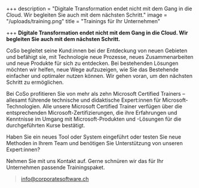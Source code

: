 +++
description = "Digitale Transformation endet nicht mit dem Gang in die Cloud. Wir begleiten Sie auch mit dem nächsten Schritt."
image = "/uploads/training.png"
title = "Trainings für Ihr Unternehmen"

+++
**Digitale Transformation endet nicht mit dem Gang in die Cloud. Wir begleiten Sie auch mit dem nächsten Schritt.**

CoSo begleitet seine Kund:innen bei der Entdeckung von neuen Gebieten und befähigt sie, mit Technologie neue Prozesse, neues Zusammenarbeiten und neue Produkte für sich zu entdecken. Bei bestehenden Lösungen möchten wir helfen, neue Wege aufzuzeigen, wie Sie das Bestehende einfacher und optimaler nutzen können. Wir gehen voran, um den nächsten Schritt zu ermöglichen.

Bei CoSo profitieren Sie von mehr als zehn Microsoft Certified Trainers – allesamt führende technische und didaktische Expert:innen für Microsoft-Technologien. Alle unsere Microsoft Certified Trainer verfügen über die entsprechenden Microsoft-Zertifizierungen, die ihre Erfahrungen und Kenntnisse im Umgang mit Microsoft-Produkten und -Lösungen für die durchgeführten Kurse bestätigt.

Haben Sie ein neues Tool oder System eingeführt oder testen Sie neue Methoden in Ihrem Team und benötigen Sie Unterstützung von unseren Expert:innen?

Nehmen Sie mit uns Kontakt auf. Gerne schnüren wir das für Ihr Unternehmen passende Trainingspaket.

> [info@corporatesoftware.ch](mailto:info@corporatesoftware.ch "info@corporatesoftware.ch")